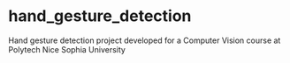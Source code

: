 # hand_gesture_detection
Hand gesture detection project developed for a Computer Vision course at Polytech Nice Sophia University
